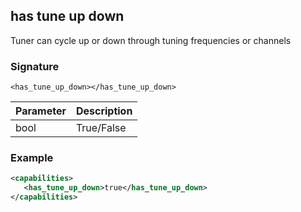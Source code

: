 ## has tune up down

Tuner can cycle up or down through tuning frequencies or channels


### Signature

`<has_tune_up_down></has_tune_up_down>`


| Parameter | Description |
| --- | --- |
| bool | True/False |


### Example

```xml
<capabilities>
   <has_tune_up_down>true</has_tune_up_down>
</capabilities>
```
